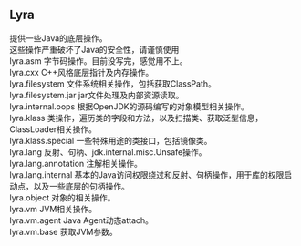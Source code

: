 ## Lyra

提供一些Java的底层操作。<br>
这些操作严重破坏了Java的安全性，请谨慎使用<br>
lyra.asm    字节码操作。目前没写完，感觉用不上。<br>
lyra.cxx   C++风格底层指针及内存操作。<br>
lyra.filesystem    文件系统相关操作，包括获取ClassPath。<br>
lyra.filesystem.jar    jar文件处理及内部资源读取。<br>
lyra.internal.oops    根据OpenJDK的源码编写的对象模型相关操作。<br>
lyra.klass    类操作，遍历类的字段和方法，以及扫描类、获取泛型信息，ClassLoader相关操作。<br>
lyra.klass.special    一些特殊用途的类接口，包括镜像类。<br>
lyra.lang    反射、句柄、jdk.internal.misc.Unsafe操作。<br>
lyra.lang.annotation    注解相关操作。<br>
lyra.lang.internal    基本的Java访问权限绕过和反射、句柄操作，用于库的权限启动点，以及一些底层的句柄操作。<br>
lyra.object    对象的相关操作。<br>
lyra.vm    JVM相关操作。<br>
lyra.vm.agent    Java Agent动态attach。<br>
lyra.vm.base    获取JVM参数。<br>